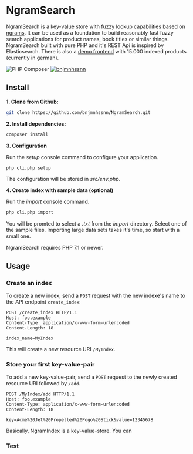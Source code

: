 NgramSearch
===========

NgramSearch is a key-value store with fuzzy lookup capabilities based on [ngrams]. It can be used as a foundation to build reasonably fast fuzzy search applications for product names, book titles or similar things. NgramSearch built with pure PHP and it's REST Api is inspired by Elasticsearch. There is also a [demo frontend] with 15.000 indexed products (currently in german).

![PHP Composer](https://github.com/bnjmnhssnn/NgramSearch/workflows/PHP%20Composer/badge.svg)
[![bnjmnhssnn](https://circleci.com/gh/bnjmnhssnn/NgramSearch.svg?style=shield)](https://circleci.com/gh/bnjmnhssnn/NgramSearch)

Install
-------

**1. Clone from Github:**

```sh
git clone https://github.com/bnjmnhssnn/NgramSearch.git
```

**2. Install dependencies:**

```sh
composer install
```

**3. Configuration**

Run the *setup* console command to configure your application. 

```sh
php cli.php setup
```
The configuration will be stored in *src/env.php*.

**4. Create index with sample data (optional)**

Run the *import* console command. 

```sh
php cli.php import
```
You will be promted to select a *.txt* from the *import* directory. Select one of the sample files. Importing large data sets takes it's time, so start with a small one.

NgramSearch requires PHP 7.1 or newer.

Usage
-----
### Create an index
To create a new index, send a `POST` request with the new indexe's name to the API endpoint `create_index`:
```
POST /create_index HTTP/1.1
Host: foo.example
Content-Type: application/x-www-form-urlencoded
Content-Length: 18

index_name=MyIndex
```
This will create a new resource URI `/MyIndex`.

### Store your first key-value-pair
To add a new key-value-pair, send a `POST` request to the newly created resource URI followed by `/add`.
```
POST /MyIndex/add HTTP/1.1
Host: foo.example
Content-Type: application/x-www-form-urlencoded
Content-Length: 18

key=Acme%20Jet%20Propelled%20Pogo%20Stick&value=12345678
```



Basically, NgramIndex is a key-value-store. You can 

### Test



[demo frontend]: http://ngram-search-demo.benjamin-hosseinian.de 
[demo frontend repo]: https://github.com/bnjmnhssnn/NgramSearchDemo
[ngrams]: https://en.wikipedia.org/wiki/N-gram "n-grams"
